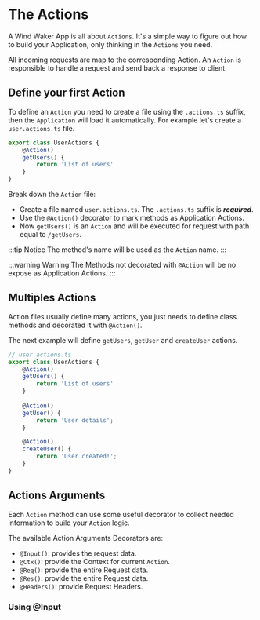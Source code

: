 # The Actions

A Wind Waker App is all about `Actions`.
It's a simple way to figure out how to build your Application, 
only thinking in the `Actions` you need.

All incoming requests are map to the corresponding Action.
An `Action` is responsible to handle a request and send back a response to client.

## Define your first Action

To define an `Action` you need to create a file using the `.actions.ts` suffix,
then the `Application` will load it automatically.
For example let's create a `user.actions.ts` file.

```typescript 
export class UserActions {
    @Action()
    getUsers() {
        return 'List of users'
    }
}
```

Break down the `Action` file:
- Create a file named `user.actions.ts`. The `.actions.ts` suffix is ***required***.
- Use the `@Action()` decorator to mark methods as Application Actions.
- Now `getUsers()` is an `Action` and will be executed for request with path equal to `/getUsers`.

:::tip Notice
The method's name will be used as the `Action` name.
:::

:::warning Warning
The Methods not decorated with `@Action` will be no expose as Application Actions.
:::

## Multiples Actions

Action files usually define many actions,
you just needs to define class methods and decorated it with `@Action()`.

The next example will define `getUsers`, `getUser` and `createUser` actions.

```typescript
// user.actions.ts
export class UserActions {
    @Action()
    getUsers() {
        return 'List of users'
    }
    
    @Action()
    getUser() {
        return 'User details';
    }

    @Action()
    createUser() {
        return 'User created!';
    }
}
```

## Actions Arguments

Each `Action` method can use some useful decorator
to collect needed information to build your `Action` logic.

The available Action Arguments Decorators are:
- `@Input()`: provides the request data.
- `@Ctx()`: provide the Context for current `Action`.
- `@Req()`: provide the entire Request data.
- `@Res()`: provide the entire Request data.  
- `@Headers()`: provide Request Headers.

### Using @Input

